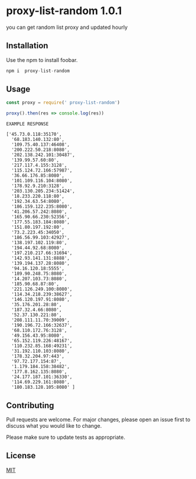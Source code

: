 #  proxy-list-random 1.0.1

you can get random list proxy and updated hourly

## Installation

Use the npm  to install foobar.

```javascript
npm i  proxy-list-random
```

## Usage

```javascript
const proxy = require(' proxy-list-random')

proxy().then(res => console.log(res))

```

```
EXAMPLE RESPONSE

['45.73.0.118:35170',
  '68.183.140.132:80',
  '109.75.40.137:46408',
  '200.222.50.218:8080',
  '202.138.242.101:30487',
  '139.99.57.60:80',
  '217.117.4.155:3128',
  '115.124.72.166:57987',
  '36.66.176.85:8080',
  '101.109.116.104:8080',
  '178.92.9.210:3128',
  '203.130.205.234:51424',
  '18.233.220.118:80',
  '192.34.63.54:8080',
  '186.159.122.235:8080',
  '41.206.57.242:8080',
  '165.90.66.230:52356',
  '177.55.183.184:8080',
  '151.80.197.192:80',
  '73.2.223.45:34050',
  '186.56.99.103:42927',
  '138.197.102.119:80',
  '194.44.92.68:8080',
  '197.210.217.66:31694',
  '142.93.141.131:8888',
  '139.194.137.28:8080',
  '94.16.120.18:5555',
  '189.90.248.75:8080',
  '14.207.103.73:8080',
  '185.90.68.87:80',
  '221.126.249.100:8080',
  '114.34.218.239:38627',
  '146.120.197.91:8080',
  '35.176.201.28:80',
  '187.32.4.66:8080',
  '52.37.130.221:80',
  '208.111.11.70:39009',
  '190.196.72.166:32637',
  '68.110.172.76:3128',
  '49.156.43.95:8080',
  '65.152.119.226:48167',
  '110.232.85.168:49231',
  '31.192.110.103:8080',
  '178.32.204.97:443',
  '97.72.177.154:87',
  '1.179.184.158:38482',
  '177.8.162.135:8080',
  '24.177.187.101:36330',
  '114.69.229.161:8080',
  '180.183.128.105:8080' ]
 ```

## Contributing
Pull requests are welcome. For major changes, please open an issue first to discuss what you would like to change.

Please make sure to update tests as appropriate.

## License
[MIT](https://choosealicense.com/licenses/mit/)